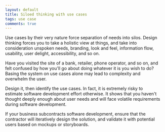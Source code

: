```yaml
---
layout: default
title: Siloed thinking with use cases
tags: use case
comments: true
---
```


Use cases by their very nature force separation of needs into silos. Design thinking forces you to take a holistic view at things, and take into consideration unspoken needs, branding, look and feel, information flow, usability, user delight, accessibility, and so on.

Have you visited the site of a bank, retailer, phone operator, and so on, and felt confused by how you'll go about doing whatever it is you wish to do? Basing the system on use cases alone may lead to complexity and overwhelm the user.

Design it, then identify the use cases. In fact, it is extremely risky to estimate software development effort otherwise. It shows that you haven't thought deeply enough about user needs and will face volatile requirements during software development.

If your business subcontracts software development, ensure that the contractor will iteratively design the solution, and validate it with potential users based on mockups or storyboards.
